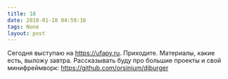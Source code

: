 ```yaml
---
title: 18
date: 2018-01-18 04:59:16
tags: None
layout: post
---
```


Сегодня выступаю на <https://ufapy.ru>. Приходите. Материалы, какие есть, выложу завтра. Рассказывать буду про большие проекты и свой минифреймворк:
<https://github.com/orsinium/djburger>
